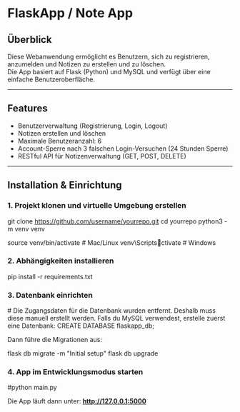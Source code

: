 # FlaskApp / Note App

## Überblick
Diese Webanwendung ermöglicht es Benutzern, sich zu registrieren, anzumelden und Notizen zu erstellen und zu löschen.  
Die App basiert auf Flask (Python) und MySQL und verfügt über eine einfache Benutzeroberfläche.  

---

## Features
- Benutzerverwaltung (Registrierung, Login, Logout)  
- Notizen erstellen und löschen  
- Maximale Benutzeranzahl: 6
- Account-Sperre nach 3 falschen Login-Versuchen (24 Stunden Sperre) 
- RESTful API für Notizenverwaltung (GET, POST, DELETE)  

---

## Installation & Einrichtung

### 1. Projekt klonen und virtuelle Umgebung erstellen

git clone https://github.com/username/yourrepo.git
cd yourrepo
python3 -m venv venv

source venv/bin/activate  # Mac/Linux
venv\Scriptsctivate  # Windows

### 2. Abhängigkeiten installieren

pip install -r requirements.txt

### 3. Datenbank einrichten
# Die Zugangsdaten für die Datenbank wurden entfernt. Deshalb muss diese manuell erstellt werden.
Falls du MySQL verwendest, erstelle zuerst eine Datenbank:
CREATE DATABASE flaskapp_db;

Dann führe die Migrationen aus:

flask db migrate -m "Initial setup"
flask db upgrade


### 4. App im Entwicklungsmodus starten

#python main.py

Die App läuft dann unter:
**http://127.0.0.1:5000**
